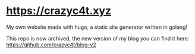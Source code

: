 # https://crazyc4t.xyz

My own website made with hugo, a static site generator written in golang!

This repo is now archived, the new version of my blog you can find it here: https://github.com/crazyc4t/blog-v2
